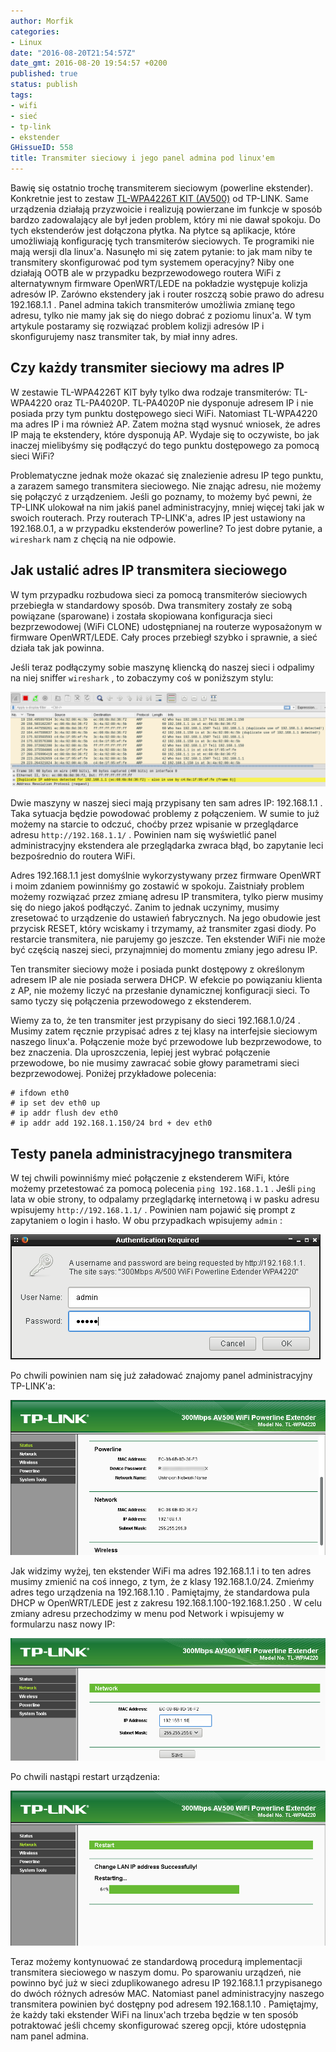 ```yaml
---
author: Morfik
categories:
- Linux
date: "2016-08-20T21:54:57Z"
date_gmt: 2016-08-20 19:54:57 +0200
published: true
status: publish
tags:
- wifi
- sieć
- tp-link
- ekstender
GHissueID: 558
title: Transmiter sieciowy i jego panel admina pod linux'em
---
```


Bawię się ostatnio trochę transmiterem sieciowym (powerline ekstender). Konkretnie jest to zestaw
[TL-WPA4226T KIT (AV500)][1] od TP-LINK. Same urządzenia działają przyzwoicie i realizują powierzane
im funkcje w sposób bardzo zadowalający ale był jeden problem, który mi nie dawał spokoju. Do tych
ekstenderów jest dołączona płytka. Na płytce są aplikacje, które umożliwiają konfigurację tych
transmiterów sieciowych. Te programiki nie mają wersji dla linux'a. Nasunęło mi się zatem pytanie:
to jak mam niby te transmitery skonfigurować pod tym systemem operacyjny? Niby one działają OOTB ale
w przypadku bezprzewodowego routera WiFi z alternatywnym firmware OpenWRT/LEDE na pokładzie
występuje kolizja adresów IP. Zarówno ekstendery jak i router roszczą sobie prawo do adresu
192.168.1.1 . Panel admina takich transmiterów umożliwia zmianę tego adresu, tylko nie mamy jak się
do niego dobrać z poziomu linux'a. W tym artykule postaramy się rozwiązać problem kolizji adresów IP
i skonfigurujemy nasz transmiter tak, by miał inny adres.

<!--more-->
## Czy każdy transmiter sieciowy ma adres IP

W zestawie TL-WPA4226T KIT były tylko dwa rodzaje transmiterów: TL-WPA4220 oraz TL-PA4020P.
TL-PA4020P nie dysponuje adresem IP i nie posiada przy tym punktu dostępowego sieci WiFi. Natomiast
TL-WPA4220 ma adres IP i ma również AP. Zatem można stąd wysnuć wniosek, że adres IP mają te
ekstendery, które dysponują AP. Wydaje się to oczywiste, bo jak inaczej mielibyśmy się podłączyć do
tego punktu dostępowego za pomocą sieci WiFi?

Problematyczne jednak może okazać się znalezienie adresu IP tego punktu, a zarazem samego
transmitera sieciowego. Nie znając adresu, nie możemy się połączyć z urządzeniem. Jeśli go poznamy,
to możemy być pewni, że TP-LINK ulokował na nim jakiś panel administracyjny, mniej więcej taki jak w
swoich routerach. Przy routerach TP-LINK'a, adres IP jest ustawiony na 192.168.0.1, a w przypadku
ekstenderów powerline? To jest dobre pytanie, a `wireshark` nam z chęcią na nie odpowie.

## Jak ustalić adres IP transmitera sieciowego

W tym przypadku rozbudowa sieci za pomocą transmiterów sieciowych przebiegła w standardowy sposób.
Dwa transmitery zostały ze sobą powiązane (sparowane) i została skopiowana konfiguracja sieci
bezprzewodowej (WiFi CLONE) udostępnianej na routerze wyposażonym w firmware OpenWRT/LEDE. Cały
proces przebiegł szybko i sprawnie, a sieć działa tak jak powinna.

Jeśli teraz podłączymy sobie maszynę kliencką do naszej sieci i odpalimy na niej sniffer
`wireshark` , to zobaczymy coś w poniższym stylu:

![wireshark-duplikad-adres-ip-transmiter-sieciowy](/img/2016/08/1.wireshark-duplikad-adres-ip-transmiter-sieciowy.png#huge)

Dwie maszyny w naszej sieci mają przypisany ten sam adres IP: 192.168.1.1 . Taka sytuacja będzie
powodować problemy z połączeniem. W sumie to już możemy na starcie to odczuć, choćby przez wpisanie
w przeglądarce adresu `http://192.168.1.1/` . Powinien nam się wyświetlić panel administracyjny
ekstendera ale przeglądarka zwraca błąd, bo zapytanie leci bezpośrednio do routera WiFi.

Adres 192.168.1.1 jest domyślnie wykorzystywany przez firmware OpenWRT i moim zdaniem powinniśmy go
zostawić w spokoju. Zaistniały problem możemy rozwiązać przez zmianę adresu IP transmitera, tylko
pierw musimy się do niego jakoś podłączyć. Zanim to jednak uczynimy, musimy zresetować to urządzenie
do ustawień fabrycznych. Na jego obudowie jest przycisk RESET, który wciskamy i trzymamy, aż
transmiter zgasi diody. Po restarcie transmitera, nie parujemy go jeszcze. Ten ekstender WiFi nie
może być częścią naszej sieci, przynajmniej do momentu zmiany jego adresu IP.

Ten transmiter sieciowy może i posiada punkt dostępowy z określonym adresem IP ale nie posiada
serwera DHCP. W efekcie po powiązaniu klienta z AP, nie możemy liczyć na przesłanie dynamicznej
konfiguracji sieci. To samo tyczy się połączenia przewodowego z ekstenderem.

Wiemy za to, że ten transmiter jest przypisany do sieci 192.168.1.0/24 . Musimy zatem ręcznie
przypisać adres z tej klasy na interfejsie sieciowym naszego linux'a. Połączenie może być przewodowe
lub bezprzewodowe, to bez znaczenia. Dla uproszczenia, lepiej jest wybrać połączenie przewodowe, bo
nie musimy zawracać sobie głowy parametrami sieci bezprzewodowej. Poniżej przykładowe polecenia:

    # ifdown eth0
    # ip set dev eth0 up
    # ip addr flush dev eth0
    # ip addr add 192.168.1.150/24 brd + dev eth0

## Testy panela administracyjnego transmitera

W tej chwili powinniśmy mieć połączenie z ekstenderem WiFi, które możemy przetestować za pomocą
polecenia `ping 192.168.1.1` . Jeśli `ping` lata w obie strony, to odpalamy przeglądarkę internetową
i w pasku adresu wpisujemy `http://192.168.1.1/` . Powinien nam pojawić się prompt z zapytaniem o
login i hasło. W obu przypadkach wpisujemy `admin` :

![transmiter-sieciowy-panel-admina](/img/2016/08/2.transmiter-sieciowy-panel-admina.png#medium)

Po chwili powinien nam się już załadować znajomy panel administracyjny TP-LINK'a:

![transmiter-sieciowy-panel-admina](/img/2016/08/3.transmiter-sieciowy-panel-admina.png#huge)

Jak widzimy wyżej, ten ekstender WiFi ma adres 192.168.1.1 i to ten adres musimy zmienić na coś
innego, z tym, że z klasy 192.168.1.0/24. Zmieńmy adres tego urządzenia na 192.168.1.10 .
Pamiętajmy, że standardowa pula DHCP w OpenWRT/LEDE jest z zakresu 192.168.1.100-192.168.1.250 . W
celu zmiany adresu przechodzimy w menu pod Network i wpisujemy w formularzu nasz nowy IP:

![transmiter-sieciowy-panel-admina-samiana-adresu](/img/2016/08/4.transmiter-sieciowy-panel-admina-samiana-adresu.png#huge)

Po chwili nastąpi restart urządzenia:

![transmiter-sieciowy-panel-admina-restart](/img/2016/08/5.transmiter-sieciowy-panel-admina-restart.png#huge)

Teraz możemy kontynuować ze standardową procedurą implementacji transmitera sieciowego w naszym
domu. Po sparowaniu urządzeń, nie powinno być już w sieci zduplikowanego adresu IP 192.168.1.1
przypisanego do dwóch różnych adresów MAC. Natomiast panel administracyjny naszego transmitera
powinien być dostępny pod adresem 192.168.1.10 . Pamiętajmy, że każdy taki ekstender WiFi na
linux'ach trzeba będzie w ten sposób potraktować jeśli chcemy skonfigurować szereg opcji, które
udostępnia nam panel admina.


[1]: http://www.tp-link.com.pl/products/details/TL-WPA4226T-KIT.html
